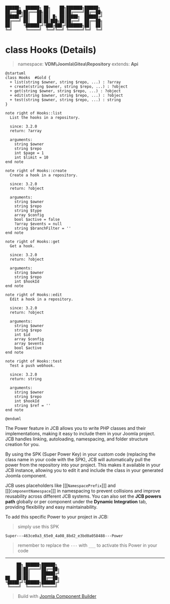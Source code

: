 ```
██████╗  ██████╗ ██╗    ██╗███████╗██████╗
██╔══██╗██╔═══██╗██║    ██║██╔════╝██╔══██╗
██████╔╝██║   ██║██║ █╗ ██║█████╗  ██████╔╝
██╔═══╝ ██║   ██║██║███╗██║██╔══╝  ██╔══██╗
██║     ╚██████╔╝╚███╔███╔╝███████╗██║  ██║
╚═╝      ╚═════╝  ╚══╝╚══╝ ╚══════╝╚═╝  ╚═╝
```
# class Hooks (Details)
> namespace: **VDM\Joomla\Gitea\Repository**
> extends: **Api**

```uml
@startuml
class Hooks  #Gold {
  + list(string $owner, string $repo, ...) : ?array
  + create(string $owner, string $repo, ...) : ?object
  + get(string $owner, string $repo, ...) : ?object
  + edit(string $owner, string $repo, ...) : ?object
  + test(string $owner, string $repo, ...) : string
}

note right of Hooks::list
  List the hooks in a repository.

  since: 3.2.0
  return: ?array
  
  arguments:
    string $owner
    string $repo
    int $page = 1
    int $limit = 10
end note

note right of Hooks::create
  Create a hook in a repository.

  since: 3.2.0
  return: ?object
  
  arguments:
    string $owner
    string $repo
    string $type
    array $config
    bool $active = false
    ?array $events = null
    string $branchFilter = ''
end note

note right of Hooks::get
  Get a hook.

  since: 3.2.0
  return: ?object
  
  arguments:
    string $owner
    string $repo
    int $hookId
end note

note right of Hooks::edit
  Edit a hook in a repository.

  since: 3.2.0
  return: ?object
  
  arguments:
    string $owner
    string $repo
    int $id
    array $config
    array $events
    bool $active
end note

note right of Hooks::test
  Test a push webhook.

  since: 3.2.0
  return: string
  
  arguments:
    string $owner
    string $repo
    int $hookId
    string $ref = ''
end note
 
@enduml
```

The Power feature in JCB allows you to write PHP classes and their implementations, making it easy to include them in your Joomla project. JCB handles linking, autoloading, namespacing, and folder structure creation for you.

By using the SPK (Super Power Key) in your custom code (replacing the class name in your code with the SPK), JCB will automatically pull the power from the repository into your project. This makes it available in your JCB instance, allowing you to edit it and include the class in your generated Joomla component.

JCB uses placeholders like [[[`NamespacePrefix`]]] and [[[`ComponentNamespace`]]] in namespacing to prevent collisions and improve reusability across different JCB systems. You can also set the **JCB powers path** globally or per component under the **Dynamic Integration** tab, providing flexibility and easy maintainability.

To add this specific Power to your project in JCB:

> simply use this SPK
```
Super---463ce0a3_65e0_4a08_8bd2_e3bd0a058488---Power
```
> remember to replace the `---` with `___` to activate this Power in your code

---
```
     ██╗ ██████╗██████╗
     ██║██╔════╝██╔══██╗
     ██║██║     ██████╔╝
██   ██║██║     ██╔══██╗
╚█████╔╝╚██████╗██████╔╝
 ╚════╝  ╚═════╝╚═════╝
```
> Build with [Joomla Component Builder](https://git.vdm.dev/joomla/Component-Builder)

